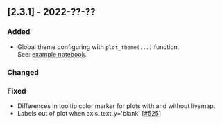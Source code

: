 ## [2.3.1] - 2022-??-??

### Added

- Global theme configuring with `plot_theme(...)` function.  
See: [example notebook](https://nbviewer.jupyter.org/github/JetBrains/lets-plot/blob/master/docs/f-22b/notebooks/plot_theme.ipynb).

### Changed

### Fixed

- Differences in tooltip color marker for plots with and without livemap.
- Labels out of plot when axis_text_y='blank' [[#525](https://github.com/JetBrains/lets-plot/issues/525)]